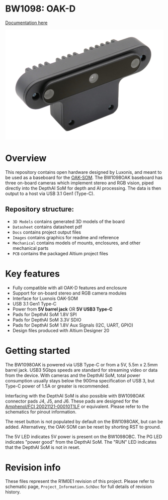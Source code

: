 # BW1098: OAK-D

[Documentation here](https://docs.luxonis.com/projects/hardware/en/latest/pages/BW1098OAK.html)

![image](Images/bw1098oak.png)

# Overview

This repository contains open hardware designed by Luxonis, and meant to be used as a baseboard for the [OAK-SOM](https://docs.luxonis.com/projects/hardware/en/latest/pages/BW1099.html). The BW1098OAK baseboard has three on-board cameras which implement stereo and RGB vision, piped directly into the DepthAI SoM for depth and AI processing. The data is then output to a host via USB 3.1 Gen1 (Type-C).

## Repository structure:
* `3D Models` contains generated 3D models of the board
* `Datasheet` contains datasheet pdf
* `Docs` contains project output files
* `Images` contains graphics for readme and reference
* `Mechanical` contains models of mounts, enclosures, and other mechanical parts
* `PCB` contains the packaged Altium project files

# Key features
* Fully compatible with all OAK-D features and enclosure
* Support for on-board stereo and RGB camera modules
* Interface for Luxnois OAK-SOM
* USB 3.1 Gen1 Type-C
* Power from **5V barrel jack** OR **5V USB3 Type-C**
* Pads for DepthAI SoM 1.8V SPI
* Pads for DepthAI SoM 3.3V SDIO
* Pads for DepthAI SoM 1.8V Aux Signals (I2C, UART, GPIO)
* Design files produced with Altium Designer 20

# Getting started
The BW1098OAK is powered via USB Type-C or from a 5V, 5.5m x 2.5mm barrel jack. USB3 5Gbps speeds are standard for streaming video or data from the device. With cameras and the DepthAI SoM, total power consumption usually stays below the 900ma specification of USB 3, but Type-C power of 1.5A or greater is recommended. 

Interfacing with the DepthAI SoM is also possible with BW1098OAK connector pads J4, J5, and J6. These pads are designed for the [Amphenol/FCI 20021121-00010T1LF](https://octopart.com/20021121-00010t1lf-amphenol+icc+%2F+fci-93112650?r=sp) or equivalent. Please refer to the schematics for pinout information.

The reset button is not populated by default on the BW1098OAK, but can be added. Alternativey, the OAK-SOM can be reset by shorting RST to ground.

The 5V LED indicates 5V power is present on the BW1098OBC. The PG LED indicates "power good" from the DepthAI SoM. The "RUN" LED indicates that the DepthAI SoM is not in reset.


# Revision info
These files represent the R1M0E1 revision of this project. Please refer to schematic page, `Project_Information.SchDoc` for full details of revision history.
